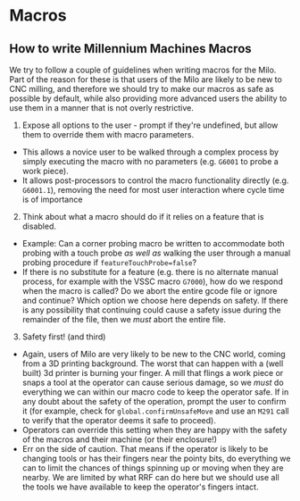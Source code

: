 # Macros

## How to write Millennium Machines Macros
We try to follow a couple of guidelines when writing macros for the Milo. Part of the reason for these is that users of the Milo are likely to be new to CNC milling, and therefore we should try to make our macros
as safe as possible by default, while also providing more advanced users the ability to use them in a manner
that is not overly restrictive.

1. Expose all options to the user - prompt if they're undefined, but allow them to override them with macro parameters.
  - This allows a novice user to be walked through a complex process by simply executing the macro with no parameters (e.g. `G6001` to probe a work piece).
  - It allows post-processors to control the macro functionality directly (e.g. `G6001.1`), removing the need for most user interaction where cycle time is of importance
2. Think about what a macro should do if it relies on a feature that is disabled.
  - Example: Can a corner probing macro be written to accommodate both probing with a touch probe _as well as_ walking the user through a manual probing procedure if `featureTouchProbe=false`?
  - If there is no substitute for a feature (e.g. there is no alternate manual process, for example with the VSSC macro `G7000`), how do we respond when the macro is called? Do we abort the entire gcode file or ignore and continue? Which option we choose here depends on safety. If there is any possibility that continuing could cause a safety issue during the remainder of the file, then we _must_ abort the entire file.
3. Safety first! (and third)
  - Again, users of Milo are very likely to be new to the CNC world, coming from a 3D printing background. The worst that can happen with a (well built) 3d printer is burning your finger. A mill that flings a work piece or snaps a tool at the operator can cause serious damage, so we _must_ do everything we can within our macro code to keep the operator safe. If in any doubt about the safety of the operation, prompt the user to confirm it (for example, check for `global.confirmUnsafeMove` and use an `M291` call to verify that the operator deems it safe to proceed).
  - Operators can override this setting when they are happy with the safety of the macros and their machine (or their enclosure!)
  - Err on the side of caution. That means if the operator is likely to be changing tools or has their fingers near the pointy bits, do everything we can to limit the chances of things spinning up or moving when they are nearby. We are limited by what RRF can do here but we should use all the tools we have available to keep the operator's fingers intact.